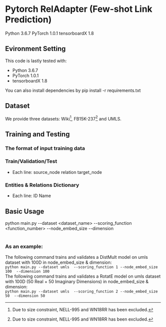 # Pytorch RelAdapter (Few-shot Link Prediction)

Python 3.6.7
PyTorch 1.0.1
tensorboardX 1.8

## Evironment Setting
This code is lastly tested with:
* Python 3.6.7
* PyTorch 1.0.1
* tensorboardX 1.8

You can also install dependencies by
pip install -r requirements.txt

## Dataset
We provide three datasets: Wiki[^1], FB15K-237[^1] and UMLS.

## Training and Testing

### The format of input training data
### Train/Validation/Test 
* Each line: source_node relation target_node

### Entities & Relations Dictionary
* Each line: ID Name

## Basic Usage
python main.py --dataset <dataset_name> --scoring_function <function_number> --node_embed_size <D> --dimension <D> <br /><br />
### As an example:
The following command trains and validates a DistMult model on umls dataset with 100D in node_embed_size & dimension:<br />
``python main.py --dataset umls 
--scoring_function 1
--node_embed_size 100 
--dimension 100``
<br />The following command trains and validates a RotatE model on umls dataset with 100D (50 Real + 50 Imaginary Dimensions) in node_embed_size & dimension:<br />
``python main.py --dataset umls 
--scoring_function 2
--node_embed_size 50 
--dimension 50``<br />

[^1]: Due to size constraint, NELL-995 and WN18RR has been excluded.
